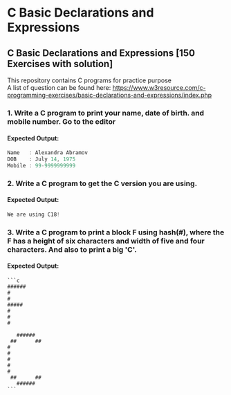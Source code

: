 # C Basic Declarations and Expressions
## C Basic Declarations and Expressions [150 Exercises with solution]
This repository contains C programs for practice purpose <br>
A list of question can be found here: https://www.w3resource.com/c-programming-exercises/basic-declarations-and-expressions/index.php

### 1. Write a C program to print your name, date of birth. and mobile number. Go to the editor
#### Expected Output:
```c
Name   : Alexandra Abramov
DOB    : July 14, 1975
Mobile : 99-9999999999
```
### 2. Write a C program to get the C version you are using.
#### Expected Output:
```c
We are using C18!
```
### 3. Write a C program to print a block F using hash(#), where the F has a height of six characters and width of five and four characters. And also to print a big 'C'.
#### Expected Output:
    ```c
    ######
    #
    #
    #####
    #
    #
    #

       ######
     ##      ##
    #
    #
    #
    #
    #
     ##      ##
       ######
    ```